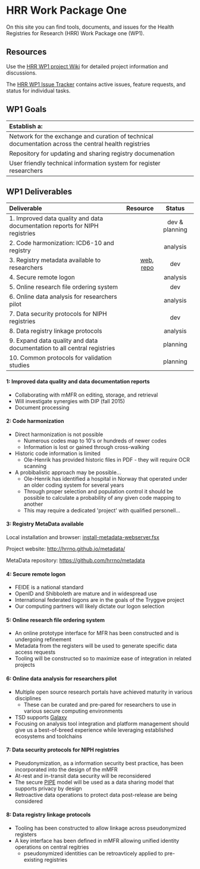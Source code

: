 # HRR Work Package One
On this site you can find tools, documents, and issues for the Health Registries for Research (HRR) Work Package one (WP1).


## Resources

Use the [HRR WP1 project Wiki](https://github.com/hrrno/wp1/wiki) for detailed project information and discussions.

The [HRR WP1 Issue Tracker](https://github.com/hrrno/wp1/issues) contains active issues, feature requests, and status for individual tasks.


## WP1 Goals

| Establish a: |
| :------------|
| Network for the exchange and curation of technical documentation across the central health registries |
| Repository for updating and sharing registry documenation |
| User friendly technical information system for register researchers  |


## WP1 Deliverables

| Deliverable  | Resource  | Status |
| :------------ | ---------------:| :-----:|
| 1. Improved data quality and data documentation reports for NIPH registries |  | dev & planning |
| 2. Code harmonization: ICD6-10 and registry | | analysis |
| 3. Registry metadata available to researchers | [web](http://hrrno.github.io/metadata/), [repo](https://github.com/hrrno/metadata/) | dev |
| 4. Secure remote logon  | | analysis |
| 5. Online research file ordering system | | dev |
| 6. Online data analysis for researchers pilot | | analysis |
| 7. Data security protocols for NIPH registries | |  dev |
| 8. Data registry linkage protocols | | analysis |
| 9. Expand data quality and data documentation to all central registries | | planning  |
| 10. Common protocols for validation studies | | planning |


#### 1: Improved data quality and data documentation reports

* Collaborating with mMFR on editing, storage, and retrieval
* Will investigate synergies with DIP (fall 2015)
* Document processing 


#### 2: Code harmonization

* Direct harmonization is not possible
  * Numerous codes map to 10's or hundreds of newer codes
  * Information is lost or gained through cross-walking
* Historic code information is limited
  * Ole-Henrik has provided historic files in PDF - they will require OCR scanning
* A probibalistic approach may be possible...
  * Ole-Henrik has identified a hospital in Norway that operated under an older coding system for several years
  * Through proper selection and population control it should be possible to calculate a probability of any given code mapping to another
  * This may require a dedicated 'project' with qualified personell...


#### 3: Registry MetaData available

Local installation and browser: [install-metadata-webserver.fsx](https://github.com/hrrno/datamunger/blob/develop/Munger/Scripts/install-metadata-webserver.fsx)

Project website: http://hrrno.github.io/metadata/

MetaData repository: https://github.com/hrrno/metadata



#### 4: Secure remote logon

* FEIDE  is a national standard
* OpenID and Shibboleth are mature and in widespread use
* International federated logons are in the goals of the Tryggve project
* Our computing partners will likely dictate our logon selection

#### 5: Online research file ordering system

* An online prototype interface for MFR has been constructed and is undergoing refinement
* Metadata from the registers will be used to generate specific data access requests
* Tooling will be constructed so to maximize ease of integration in related projects

#### 6: Online data analysis for researchers pilot

* Multiple open source research portals have achieved maturity in various disciplines
  * These can be curated and pre-pared for researchers to use in various secure computing environments
* TSD supports [Galaxy](https://galaxyproject.org/)
* Focusing on analysis tool integration and platform management should give us a best-of-breed experience while leveraging established ecosystems and toolchains

#### 7: Data security protocols for NIPH registries

* Pseudonymization, as a information security best practice, has been incorporated into the design of the mMFR
* At-rest and in-transit data security will be reconsidered
* The secure [PIPE](http://academypublisher.com/jsw/vol03/no02/jsw03022332.pdf) model will be used as a data sharing model that supports privacy by design
* Retroactive data operations to protect data post-release are being considered

#### 8: Data registry linkage protocols

* Tooling has been constructed to allow linkage across pseudonymized registers
* A key interface has been defined in mMFR allowing unified identity operations on central regitries
  * pseudonymized identities can be retroavticely applied to pre-existing registries









